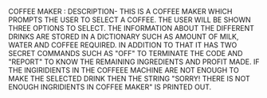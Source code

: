 COFFEE MAKER :
DESCRIPTION-
THIS IS A COFFEE MAKER WHICH PROMPTS THE USER TO SELECT A COFFEE. THE USER WILL BE SHOWN THREE OPTIONS TO SELECT. THE INFORMATION ABOUT THE DIFFERENT DRINKS ARE STORED 
IN A DICTIONARY SUCH AS AMOUNT OF MILK, WATER AND COFFEE REQUIRED. IN ADDITION TO THAT IT HAS TWO SECRET COMMANDS SUCH AS "OFF" TO TERMINATE THE CODE AND "REPORT" TO 
KNOW THE REMAINING INGREDIENTS AND PROFIT MADE. IF THE INGIRIDIENTS IN THE COFFEEE MACHINE ARE NOT ENOUGH TO MAKE THE SELECTED DRINK THEN THE STRING "SORRY! THERE IS NOT 
ENOUGH INGRIDIENTS IN COFFEE MAKER" IS PRINTED OUT.
